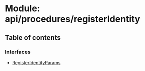 # Module: api/procedures/registerIdentity

## Table of contents

### Interfaces

- [RegisterIdentityParams](../wiki/api.procedures.registerIdentity.RegisterIdentityParams)
